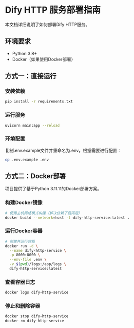 # Dify HTTP 服务部署指南

本文档详细说明了如何部署Dify HTTP服务。

## 环境要求

- Python 3.8+
- Docker（如果使用Docker部署）

## 方式一：直接运行

### 安装依赖
```bash
pip install -r requirements.txt
```

### 运行服务
```bash
uvicorn main:app --reload
```

### 环境配置
复制.env.example文件并重命名为.env，根据需要进行配置：
```bash
cp .env.example .env
```

## 方式二：Docker部署

项目提供了基于Python 3.11.11的Docker部署方案。

### 构建Docker镜像
```bash
# 使用主机网络模式构建（解决依赖下载问题）
docker build --network=host -t dify-http-service:latest .
```

### 运行Docker容器
```bash
# 创建并运行容器
docker run -d \
  --name dify-http-service \
  -p 8000:8000 \
  --env-file .env \
  -v $(pwd)/logs:/app/logs \
  dify-http-service:latest
```

### 查看容器日志
```bash
docker logs dify-http-service
```

### 停止和删除容器
```bash
docker stop dify-http-service
docker rm dify-http-service
```
